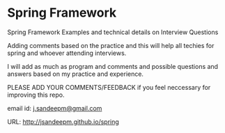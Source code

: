 # Spring Framework 
Spring Framework Examples and technical details on Interview Questions

Adding comments based on the practice and this will help all techies for spring and whoever attending interviews.

I will add as much as program and comments and possible questions and answers based on my practice and experience.

PLEASE ADD YOUR COMMENTS/FEEDBACK if you feel neccessary for improving this repo.

email id: j.sandeepm@gmail.com

URL: http://jsandeepm.github.io/spring
